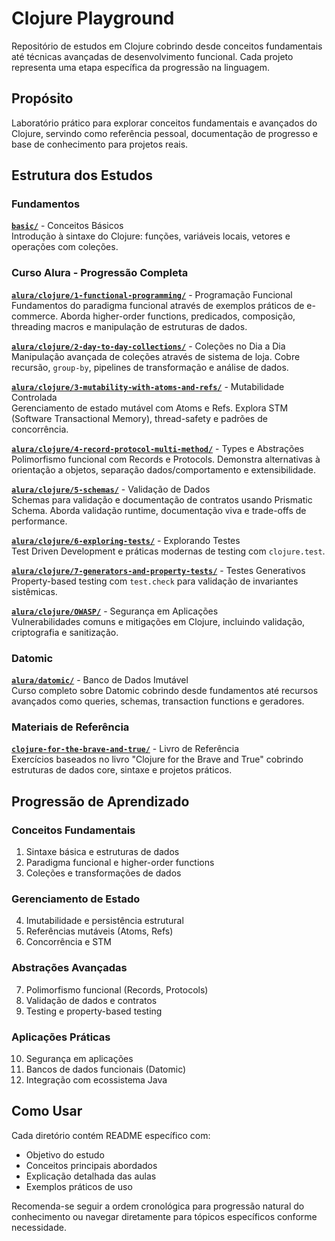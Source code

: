 # Clojure Playground

Repositório de estudos em Clojure cobrindo desde conceitos fundamentais até técnicas avançadas de desenvolvimento funcional. Cada projeto representa uma etapa específica da progressão na linguagem.

## Propósito

Laboratório prático para explorar conceitos fundamentais e avançados do Clojure, servindo como referência pessoal, documentação de progresso e base de conhecimento para projetos reais.

## Estrutura dos Estudos

### Fundamentos

**[`basic/`](basic/)** - Conceitos Básicos  
Introdução à sintaxe do Clojure: funções, variáveis locais, vetores e operações com coleções.

### Curso Alura - Progressão Completa

**[`alura/clojure/1-functional-programming/`](alura/clojure/1-functional-programming/)** - Programação Funcional  
Fundamentos do paradigma funcional através de exemplos práticos de e-commerce. Aborda higher-order functions, predicados, composição, threading macros e manipulação de estruturas de dados.

**[`alura/clojure/2-day-to-day-collections/`](alura/clojure/2-day-to-day-collections/)** - Coleções no Dia a Dia  
Manipulação avançada de coleções através de sistema de loja. Cobre recursão, `group-by`, pipelines de transformação e análise de dados.

**[`alura/clojure/3-mutability-with-atoms-and-refs/`](alura/clojure/3-mutability-with-atoms-and-refs/)** - Mutabilidade Controlada  
Gerenciamento de estado mutável com Atoms e Refs. Explora STM (Software Transactional Memory), thread-safety e padrões de concorrência.

**[`alura/clojure/4-record-protocol-multi-method/`](alura/clojure/4-record-protocol-multi-method/)** - Types e Abstrações  
Polimorfismo funcional com Records e Protocols. Demonstra alternativas à orientação a objetos, separação dados/comportamento e extensibilidade.

**[`alura/clojure/5-schemas/`](alura/clojure/5-schemas/)** - Validação de Dados  
Schemas para validação e documentação de contratos usando Prismatic Schema. Aborda validação runtime, documentação viva e trade-offs de performance.

**[`alura/clojure/6-exploring-tests/`](alura/clojure/6-exploring-tests/)** - Explorando Testes  
Test Driven Development e práticas modernas de testing com `clojure.test`.

**[`alura/clojure/7-generators-and-property-tests/`](alura/clojure/7-generators-and-property-tests/)** - Testes Generativos  
Property-based testing com `test.check` para validação de invariantes sistêmicas.

**[`alura/clojure/OWASP/`](alura/clojure/OWASP/)** - Segurança em Aplicações  
Vulnerabilidades comuns e mitigações em Clojure, incluindo validação, criptografia e sanitização.

### Datomic

**[`alura/datomic/`](alura/datomic/)** - Banco de Dados Imutável  
Curso completo sobre Datomic cobrindo desde fundamentos até recursos avançados como queries, schemas, transaction functions e geradores.

### Materiais de Referência

**[`clojure-for-the-brave-and-true/`](clojure-for-the-brave-and-true/)** - Livro de Referência  
Exercícios baseados no livro "Clojure for the Brave and True" cobrindo estruturas de dados core, sintaxe e projetos práticos.

## Progressão de Aprendizado

### Conceitos Fundamentais
1. Sintaxe básica e estruturas de dados
2. Paradigma funcional e higher-order functions  
3. Coleções e transformações de dados

### Gerenciamento de Estado
4. Imutabilidade e persistência estrutural
5. Referências mutáveis (Atoms, Refs)
6. Concorrência e STM

### Abstrações Avançadas
7. Polimorfismo funcional (Records, Protocols)
8. Validação de dados e contratos
9. Testing e property-based testing

### Aplicações Práticas
10. Segurança em aplicações
11. Bancos de dados funcionais (Datomic)
12. Integração com ecossistema Java

## Como Usar

Cada diretório contém README específico com:
- Objetivo do estudo
- Conceitos principais abordados
- Explicação detalhada das aulas
- Exemplos práticos de uso

Recomenda-se seguir a ordem cronológica para progressão natural do conhecimento ou navegar diretamente para tópicos específicos conforme necessidade.
